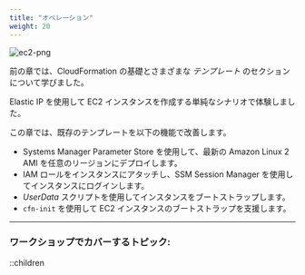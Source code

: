 ```yaml
---
title: "オペレーション"
weight: 20
---
```


![ec2-png](/static/basics/operations/ec2-1.png)

前の章では、CloudFormation の基礎とさまざまな _テンプレート_ のセクションについて学びました。

Elastic IP を使用して EC2 インスタンスを作成する単純なシナリオで体験しました。

この章では、既存のテンプレートを以下の機能で改善します。

+ Systems Manager Parameter Store を使用して、最新の Amazon Linux 2 AMI を任意のリージョンにデプロイします。
+ IAM ロールをインスタンスにアタッチし、SSM Session Manager を使用してインスタンスにログインします。
+ _UserData_ スクリプトを使用してインスタンスをブートストラップします。
+ `cfn-init` を使用して EC2 インスタンスのブートストラップを支援します。

---

### ワークショップでカバーするトピック:

::children

